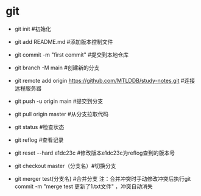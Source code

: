 # git 
- git init #初始化
- git add README.md #添加版本控制文件
- git commit -m "first commit" #提交到本地仓库
- git branch -M main #创建新的分支
- git remote add origin https://github.com/MTLDDB/study-notes.git #连接远程服务器
- git push -u origin main #提交到分支

- git pull origin master #从分支拉取代码

- git status #检查状态

- git reflog #查看记录

- git reset --hard e1dc23c #修改版本e1dc23c为reflog查到的版本号
 
- git checkout master（分支名）#切换分支

- git merger test(分支名) #合并分支 注：合并冲突时手动修改冲突后执行git commit -m "merge test 更新了1.txt文件" ，冲突自动消失


